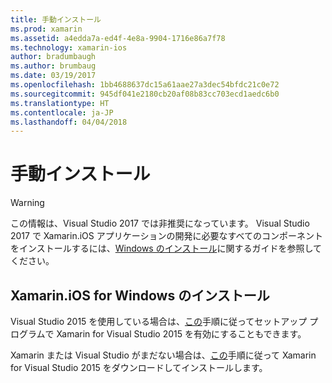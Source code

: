 ```yaml
---
title: 手動インストール
ms.prod: xamarin
ms.assetid: a4edda7a-ed4f-4e8a-9904-1716e86a7f78
ms.technology: xamarin-ios
author: bradumbaugh
ms.author: brumbaug
ms.date: 03/19/2017
ms.openlocfilehash: 1bb4688637dc15a61aae27a3dec54bfdc21c0e72
ms.sourcegitcommit: 945df041e2180cb20af08b83cc703ecd1aedc6b0
ms.translationtype: HT
ms.contentlocale: ja-JP
ms.lasthandoff: 04/04/2018
---
```

# <a name="manual-installation"></a>手動インストール

> [!WARNING]
> この情報は、Visual Studio 2017 では非推奨になっています。 Visual Studio 2017 で Xamarin.iOS アプリケーションの開発に必要なすべてのコンポーネントをインストールするには、[Windows のインストール](~/ios/get-started/installation/windows/index.md#windowsinstallation)に関するガイドを参照してください。

## <a name="install-xamarinios-for-windows"></a>Xamarin.iOS for Windows のインストール

Visual Studio 2015 を使用している場合は、[この](https://msdn.microsoft.com/en-us/library/mt488769.aspx#Anchor_4)手順に従ってセットアップ プログラムで Xamarin for Visual Studio 2015 を有効にすることもできます。

Xamarin または Visual Studio がまだない場合は、[この](https://msdn.microsoft.com/en-us/library/mt613162.aspx)手順に従って Xamarin for Visual Studio 2015 をダウンロードしてインストールします。
